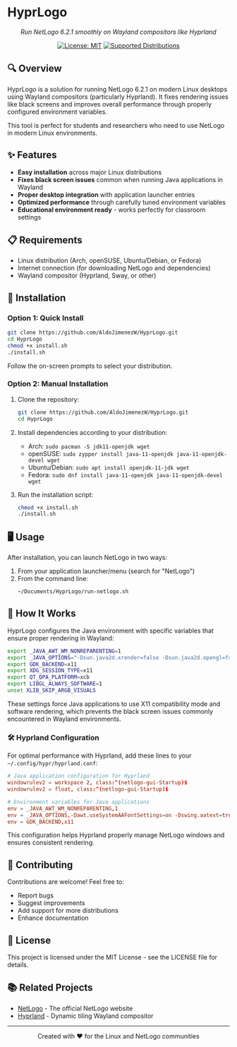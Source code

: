 # HyprLogo

<div align="center">

*Run NetLogo 6.2.1 smoothly on Wayland compositors like Hyprland*

[![License: MIT](https://img.shields.io/badge/License-MIT-blue.svg)](https://opensource.org/licenses/MIT)
[![Supported Distributions](https://img.shields.io/badge/Supported-Arch%20|%20openSUSE%20|%20Ubuntu%20|%20Fedora-green)](https://github.com/yourusername/HyprLogo)

</div>

## 🔍 Overview

HyprLogo is a solution for running NetLogo 6.2.1 on modern Linux desktops using Wayland compositors (particularly Hyprland). It fixes rendering issues like black screens and improves overall performance through properly configured environment variables.

This tool is perfect for students and researchers who need to use NetLogo in modern Linux environments.

## ✨ Features

- **Easy installation** across major Linux distributions
- **Fixes black screen issues** common when running Java applications in Wayland
- **Proper desktop integration** with application launcher entries
- **Optimized performance** through carefully tuned environment variables
- **Educational environment ready** - works perfectly for classroom settings

## 📋 Requirements

- Linux distribution (Arch, openSUSE, Ubuntu/Debian, or Fedora)
- Internet connection (for downloading NetLogo and dependencies)
- Wayland compositor (Hyprland, Sway, or other)

## 🚀 Installation

### Option 1: Quick Install

```bash
git clone https://github.com/AldoJimenezW/HyprLogo.git
cd HyprLogo
chmod +x install.sh
./install.sh
```

Follow the on-screen prompts to select your distribution.

### Option 2: Manual Installation

1. Clone the repository:
   ```bash
   git clone https://github.com/AldoJimenezW/HyprLogo.git
   cd HyprLogo
   ```

2. Install dependencies according to your distribution:
   - Arch: `sudo pacman -S jdk11-openjdk wget`
   - openSUSE: `sudo zypper install java-11-openjdk java-11-openjdk-devel wget`
   - Ubuntu/Debian: `sudo apt install openjdk-11-jdk wget`
   - Fedora: `sudo dnf install java-11-openjdk java-11-openjdk-devel wget`

3. Run the installation script:
   ```bash
   chmod +x install.sh
   ./install.sh
   ```

## 🖥️ Usage

After installation, you can launch NetLogo in two ways:

1. From your application launcher/menu (search for "NetLogo")
2. From the command line:
   ```bash
   ~/Documents/HyprLogo/run-netlogo.sh
   ```

## 🔧 How It Works

HyprLogo configures the Java environment with specific variables that ensure proper rendering in Wayland:

```bash
export _JAVA_AWT_WM_NONREPARENTING=1
export _JAVA_OPTIONS="-Dsun.java2d.xrender=false -Dsun.java2d.opengl=false -Dawt.useSystemAAFontSettings=on -Dswing.aatext=true"
export GDK_BACKEND=x11
export XDG_SESSION_TYPE=x11
export QT_QPA_PLATFORM=xcb
export LIBGL_ALWAYS_SOFTWARE=1
unset XLIB_SKIP_ARGB_VISUALS
```

These settings force Java applications to use X11 compatibility mode and software rendering, which prevents the black screen issues commonly encountered in Wayland environments.

### 🛠️ Hyprland Configuration

For optimal performance with Hyprland, add these lines to your `~/.config/hypr/hyprland.conf`:

```conf
# Java application configuration for Hyprland
windowrulev2 = workspace 2, class:^(netlogo-gui-Startup)$
windowrulev2 = float, class:^(netlogo-gui-Startup)$

# Environment variables for Java applications
env = _JAVA_AWT_WM_NONREPARENTING,1
env = _JAVA_OPTIONS,-Dawt.useSystemAAFontSettings=on -Dswing.aatext=true
env = GDK_BACKEND,x11
```

This configuration helps Hyprland properly manage NetLogo windows and ensures consistent rendering.

## 🤝 Contributing

Contributions are welcome! Feel free to:

- Report bugs
- Suggest improvements
- Add support for more distributions
- Enhance documentation

## 📄 License

This project is licensed under the MIT License - see the LICENSE file for details.

## 📚 Related Projects

- [NetLogo](https://ccl.northwestern.edu/netlogo/) - The official NetLogo website
- [Hyprland](https://hyprland.org/) - Dynamic tiling Wayland compositor

---

<div align="center">
<p>Created with ❤️ for the Linux and NetLogo communities</p>
</div>
